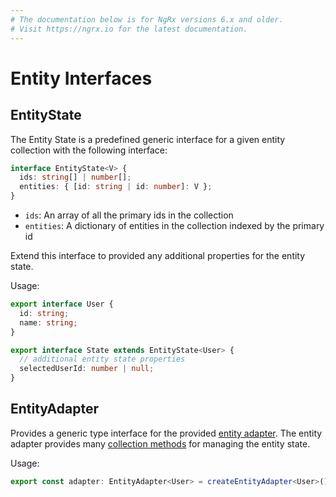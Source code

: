 ```yaml
---
# The documentation below is for NgRx versions 6.x and older.
# Visit https://ngrx.io for the latest documentation.
---
```


# Entity Interfaces

## EntityState<T>

The Entity State is a predefined generic interface for a given entity collection with the following interface:

```ts
interface EntityState<V> {
  ids: string[] | number[];
  entities: { [id: string | id: number]: V };
}
```

- `ids`: An array of all the primary ids in the collection
- `entities`: A dictionary of entities in the collection indexed by the primary id

Extend this interface to provided any additional properties for the entity state.

Usage:

```ts
export interface User {
  id: string;
  name: string;
}

export interface State extends EntityState<User> {
  // additional entity state properties
  selectedUserId: number | null;
}
```

## EntityAdapter<T>

Provides a generic type interface for the provided [entity adapter](./adapter.md#createentityadapter). The entity adapter provides many [collection methods](./adapter.md#adapter-collection-methods) for managing the entity state.

Usage:

```ts
export const adapter: EntityAdapter<User> = createEntityAdapter<User>();
```
